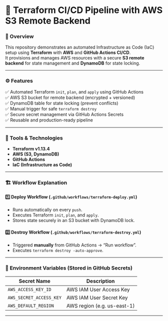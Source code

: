 # 🚀 Terraform CI/CD Pipeline with AWS S3 Remote Backend

### 🧩 Overview
This repository demonstrates an automated Infrastructure as Code (IaC) setup using **Terraform** with **AWS** and **GitHub Actions CI/CD**.  
It provisions and manages AWS resources with a secure **S3 remote backend** for state management and **DynamoDB** for state locking.

---

### ⚙️ Features

✅ Automated Terraform `init`, `plan`, and `apply` using GitHub Actions  
✅ AWS S3 bucket for remote backend (encrypted + versioned)  
✅ DynamoDB table for state locking (prevent conflicts)  
✅ Manual trigger for safe `terraform destroy`  
✅ Secure secret management via GitHub Actions Secrets  
✅ Reusable and production-ready pipeline

---

### 🧰 Tools & Technologies

- **Terraform v1.13.4**
- **AWS (S3, DynamoDB)**
- **GitHub Actions**
- **IaC (Infrastructure as Code)**

---

### 🏗️ Workflow Explanation

#### 1️⃣ Deploy Workflow (`.github/workflows/terraform-deploy.yml`)
- Runs automatically on every `push`.
- Executes Terraform `init`, `plan`, and `apply`.
- Stores state securely in an S3 bucket with DynamoDB lock.

#### 2️⃣ Destroy Workflow (`.github/workflows/terraform-destroy.yml`)
- Triggered **manually** from GitHub Actions → “Run workflow”.
- Executes `terraform destroy -auto-approve`.

---

### 🔐 Environment Variables (Stored in GitHub Secrets)
| Secret Name | Description |
|--------------|-------------|
| `AWS_ACCESS_KEY_ID` | AWS IAM User Access Key |
| `AWS_SECRET_ACCESS_KEY` | AWS IAM User Secret Key |
| `AWS_DEFAULT_REGION` | AWS region (e.g. us-east-1) |

---

